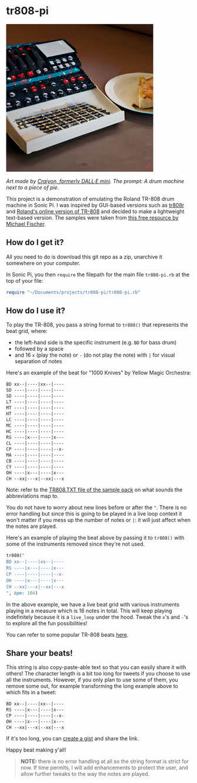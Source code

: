 # tr808-pi

<img alt="A DALL-E picture from a prompt: A drum machine next to a piece of pie" src="./images/A_drum_machine_next_to_a_piece_of_pie.png" width="400" height="400">

*Art made by [Craiyon, formerly DALL·E mini](https://www.craiyon.com). The prompt: A drum machine next to a piece of pie.*

This project is a demonstration of emulating the Roland TR-808 drum machine in Sonic Pi. I was  inspired by GUI-based versions such as [tr808r](https://coolbutuseless.github.io/package/tr808r/) and [Roland's online version of TR-808](https://roland50.studio) and decided to make a lightweight text-based version. The samples were taken from [this free resource by Michael Fischer](http://machines.hyperreal.org/manufacturers/Roland/TR-808/).

## How do I get it?

All you need to do is download this git repo as a zip, unarchive it somewhere on your computer.

In Sonic Pi, you then `require` the filepath for the main file `tr808-pi.rb` at the top of your file:

```rb
require "~/Documents/projects/tr808-pi/tr808-pi.rb"
```

## How do I use it?

To play the TR-808, you pass a string format to `tr808()` that represents the beat grid, where:

- the left-hand side is the specific instrument (e.g. `BD` for bass drum)
- followed by a space
- and 16 `x` (play the note) or `-` (do not play the note) with `|` for visual separation of notes

Here's an example of the beat for "1000 Knives" by Yellow Magic Orchestra:

```
BD xx--|----|xx--|----
SD ----|----|----|----
SD ----|----|----|----
LT ----|----|----|----
MT ----|----|----|----
HT ----|----|----|----
LC ----|----|----|----
MC ----|----|----|----
HC ----|----|----|----
RS ----|x---|----|x---
CL ----|----|----|----
CP ----|----|----|--x-
MA ----|----|----|----
CB ----|----|----|----
CY ----|----|----|----
OH ----|x---|----|x---
CH --xx|---x|--xx|---x
```

Note: refer to the [TR808.TXT file of the sample pack](./TR808_Samples/TR808.txt) on what sounds the abbreviations map to.

You do not have to worry about new lines before or after the `"`. There is no error handling but since this is
going to be played in a live loop context it won't matter if you mess up the number of notes or `|`: it will just affect
when the notes are played.

Here's an example of playing the beat above by passing it to `tr808()` with some of the instruments removed
since they're not used.

```rb
tr808("
BD xx--|----|xx--|----
RS ----|x---|----|x---
CP ----|----|----|--x-
OH ----|x---|----|x---
CH --xx|---x|--xx|---x
", bpm: 104)
```

In the above example, we have a live beat grid with various instruments playing in a measure
which is 16 notes in total. This will keep playing indefinitely because it is a `live_loop` under the hood. Tweak the `x`'s and `-`'s to explore all the fun possibilities!

You can refer to some popular TR-808 beats [here](http://808.pixll.de/index.php).

## Share your beats!

This string is also copy-paste-able text so that you can easily share it with others! The character length is a bit too long for tweets if you choose to use all the instruments. However, if you only plan to use some of them, you remove some out, for example transforming the long example above to which fits in a tweet:

```
BD xx--|----|xx--|----
RS ----|x---|----|x---
CP ----|----|----|--x-
OH ----|x---|----|x---
CH --xx|---x|--xx|---x
```

If it's too long, you can [create a gist](https://gist.github.com) and share the link. 

Happy beat making y'all!

> **NOTE:** there is no error handling at all so the string format is strict for now. If time permits, I will add enhancements to protect the user, and allow further tweaks to the way the notes are played.
